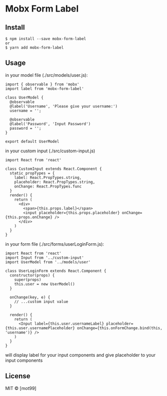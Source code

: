 # Mobx Form Label

## Install
```
$ npm install --save mobx-form-label
or
$ yarn add mobx-form-label
```

## Usage

in your model file (./src/models/user.js):
```
import { observable } from 'mobx'
import label from 'mobx-form-label'

class UserModel {
  @observable
  @label('Username', 'Please give your username:')
  username = '';

  @observable
  @label('Password', 'Input Password')
  password = '';
}

export default UserModel
```

in your custom input (./src/custom-input.js)
```
import React from 'react'

class CustomInput extends React.Component {
  static propTypes = {
    label: React.PropTypes.string,
    placeholder: React.PropTypes.string,
    onChange: React.PropTypes.func
  }
  render() {
    return (
      <div>
        <span>{this.props.label}</span>
        <input placeholder={this.props.placeholder} onChange={this.props.onChange} />
      </div>
    )
  }
}
```

in your form file (./src/forms/userLoginForm.js): 
```
import React from 'react'
import Input from '../custom-input'
import UserModel from '../models/user'

class UserLoginForm extends React.Component {
  constructor(props) {
    super(props)
    this.user = new UserModel()
  }

  onChange(key, e) {
    // ...custom input value
  }

  render() {
    return (
      <Input label={this.user.usernameLabel} placeholder={this.user.usernamePlaceholder} onChange={this.onFormChange.bind(this, 'username')} />
    )
  }
}
```
will display label for your input components and give placeholder to your input components

## License
MIT © [mot99]

